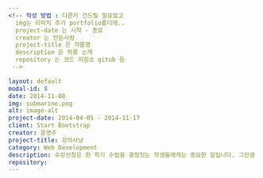 ```yaml
---
<!-- 작성 방법 : 다른거 건드릴 필요없고
  img는 이미지 추가 portfolio폴더에..
  project-date 는 시작 - 종료
  creator 는 만든사람
  project-title 은 작품명
  description 은 작품 소개
  repository 는 코드 저장소 gitub 등
 -->

layout: default
modal-id: 8
date: 2014-11-08
img: submarine.png
alt: image-alt
project-date: 2014-04-05 - 2014-11-17
client: Start Bootstrap
creator: 윤영주
project-title: 강의사냥
category: Web Development
description: 수강신청은 한 학기 수업을 결정짓는 학생들에게는 중요한 일입니다. 그만큼 강의에 대한 다양한 정보를 가지고 결정하는 것이 좋은데, 서로 소통할 공간이 없는 것 같아 강의평가 페이지를 만들게 되었습니다. ‘마녀사냥’이라는 프로그램에서 서로 솔직하게 고민을 공유하고 그 것에 대해 이야기 하는 것처럼 이 공간에서도 서로 솔직하게 정보를 나누었으면 하는 바람으로 사이트 제목을 ‘강의사냥’이라고 하였습니다.
repository:
---
```

